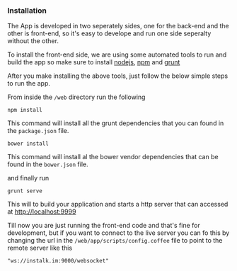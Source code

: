 ### Installation

The App is developed in two seperately sides, one for the back-end and the other is front-end, so it's easy to develope and run one side seperalty without the other.

To install the front-end side, we are using some automated tools to run and build the app so make sure to install [nodejs](http://nodejs.org/), [npm](https://www.npmjs.org/) and [grunt](http://gruntjs.com/getting-started)

After you make installing the above tools, just follow the below simple steps to run the app.

From inside the `/web` directory run the following

```
npm install
```

This command will install all the grunt dependencies that you can found in the `package.json` file.

```
bower install
```

This command will install al the bower vendor dependencies that can be found in the `bower.json` file.

and finally run

```
grunt serve
``` 

This will to build your application and starts a http server that can accessed at [http://localhost:9999](http://localhost:9999)

Till now you are just running the front-end code and that's fine for development, but if you want to connect to the live server you can fo this by changing the url in the `/web/app/scripts/config.coffee` file to point to the remote server like this

```
"ws://instalk.im:9000/websocket"
```